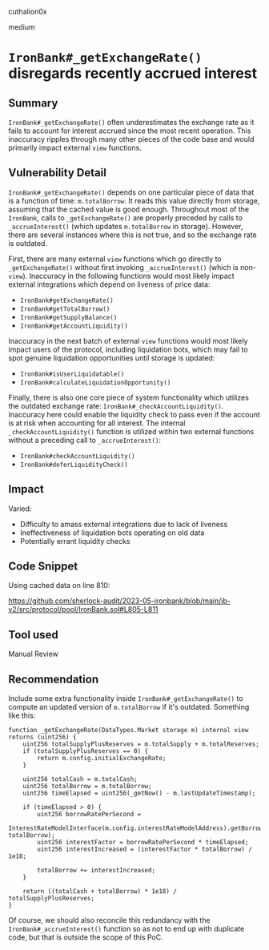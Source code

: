 cuthalion0x

medium

# `IronBank#_getExchangeRate()` disregards recently accrued interest

## Summary

`IronBank#_getExchangeRate()` often underestimates the exchange rate as it fails to account for interest accrued since the most recent operation. This inaccuracy ripples through many other pieces of the code base and would primarily impact external `view` functions.

## Vulnerability Detail

`IronBank#_getExchangeRate()` depends on one particular piece of data that is a function of time: `m.totalBorrow`. It reads this value directly from storage, assuming that the cached value is good enough. Throughout most of the `IronBank`, calls to `_getExchangeRate()` are properly preceded by calls to `_accrueInterest()` (which updates `m.totalBorrow` in storage). However, there are several instances where this is not true, and so the exchange rate is outdated.

First, there are many external `view` functions which go directly to `_getExchangeRate()` without first invoking `_accrueInterest()` (which is non-`view`). Inaccuracy in the following functions would most likely impact external integrations which depend on liveness of price data:

- `IronBank#getExchangeRate()`
- `IronBank#getTotalBorrow()`
- `IronBank#getSupplyBalance()`
- `IronBank#getAccountLiquidity()`

Inaccuracy in the next batch of external `view` functions would most likely impact users of the protocol, including liquidation bots, which may fail to spot genuine liquidation opportunities until storage is updated:

- `IronBank#isUserLiquidatable()`
- `IronBank#calculateLiquidationOpportunity()`

Finally, there is also one core piece of system functionality which utilizes the outdated exchange rate: `IronBank#_checkAccountLiquidity()`. Inaccuracy here could enable the liquidity check to pass even if the account is at risk when accounting for all interest. The internal `_checkAccountLiquidity()` function is utilized within two external functions without a preceding call to `_accrueInterest()`:

- `IronBank#checkAccountLiquidity()`
- `IronBank#deferLiquidityCheck()`

## Impact

Varied:
- Difficulty to amass external integrations due to lack of liveness
- Ineffectiveness of liquidation bots operating on old data
- Potentially errant liquidity checks

## Code Snippet

Using cached data on line 810:

https://github.com/sherlock-audit/2023-05-ironbank/blob/main/ib-v2/src/protocol/pool/IronBank.sol#L805-L811

## Tool used

Manual Review

## Recommendation

Include some extra functionality inside `IronBank#_getExchangeRate()` to compute an updated version of `m.totalBorrow` if it's outdated. Something like this:

```solidity
function _getExchangeRate(DataTypes.Market storage m) internal view returns (uint256) {
    uint256 totalSupplyPlusReserves = m.totalSupply + m.totalReserves;
    if (totalSupplyPlusReserves == 0) {
        return m.config.initialExchangeRate;
    }

    uint256 totalCash = m.totalCash;
    uint256 totalBorrow = m.totalBorrow;
    uint256 timeElapsed = uint256(_getNow() - m.lastUpdateTimestamp);

    if (timeElapsed > 0) {
        uint256 borrowRatePerSecond =
            InterestRateModelInterface(m.config.interestRateModelAddress).getBorrowRate(totalCash, totalBorrow);
        uint256 interestFactor = borrowRatePerSecond * timeElapsed;
        uint256 interestIncreased = (interestFactor * totalBorrow) / 1e18;

        totalBorrow += interestIncreased;
    }

    return ((totalCash + totalBorrow) * 1e18) / totalSupplyPlusReserves;
}
```

Of course, we should also reconcile this redundancy with the `IronBank#_accrueInterest()` function so as not to end up with duplicate code, but that is outside the scope of this PoC.